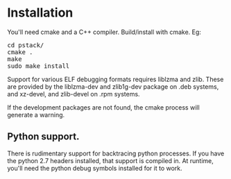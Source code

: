 # Installation
You'll need cmake and a C++ compiler. Build/install with cmake. Eg:
<pre>
cd pstack/
cmake .
make
sudo make install
</pre>
Support for various ELF debugging formats requires liblzma and zlib. These
are provided by the liblzma-dev and zlib1g-dev package on .deb systems,
and xz-devel, and zlib-devel on .rpm systems.

If the development packages are not found, the cmake process will generate a warning.

## Python support.
There is rudimentary support for backtracing python processes. If you
have the python 2.7 headers installed, that support is compiled in. At
runtime, you'll need the python debug symbols installed for it to work.

